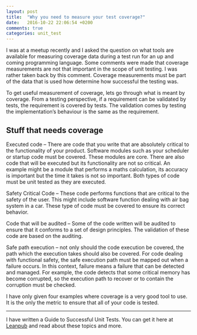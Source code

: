 ```yaml
---
layout: post
title:  "Why you need to measure your test coverage?"
date:   2016-10-22 22:06:54 +0200
comments: true
categories: unit_test 
---
```

I was at a meetup recently and I asked the question on what tools are available for measuring coverage data during a test run for an up and coming programming language. Some comments were made that coverage measurements are not that important in the scope of unit testing. I was rather taken back by this comment. Coverage measurements must be part of the data that is used how determine how successful the testing was.

To get useful measurement of coverage, lets go through what is meant by coverage. From a testing perspective, if a requirement can be validated by tests, the requirement is covered by tests. The validation comes by testing the implementation’s behaviour is the same as the requirement.

## Stuff that needs coverage

Executed code – There are code that you write that are absolutely critical to the functionality of your product. Software modules such as your scheduler or startup code must be covered. These modules are core. There are also code that will be executed but its functionality are not so critical. An example might be a module that performs a maths calculation, its accuracy is important but the time it takes is not so important. Both types of code must be unit tested as they are executed.


Safety Critical Code – These code performs functions that are critical to the safety of the user. This might include software function dealing with air bag system in a car. These type of code must be covered to ensure its correct behavior.


Code that will be audited – Some of the code written will be audited to ensure that it conforms to a set of design principles. The validation of these code are based on the auditing.


Safe path execution – not only should the code execution be covered, the path which the execution takes should also be covered. For code dealing with functional safety, the safe execution path must be mapped out when a failure occurs. In this context, failure means a failure that can be detected and managed. For example, the code detects that some critical memory has become corrupted, so the execution path to recover or to contain the corruption must be checked.


I have only given four examples where coverage is a very good tool to use. It is the only the metric to ensure that all of your code is tested.

---

I have written a Guide to Successful Unit Tests.
You can get it here at [Leanpub][leadpub_sut] and read about these topics and more.

[leadpub_sut]: https://leanpub.com/successfulunittest/